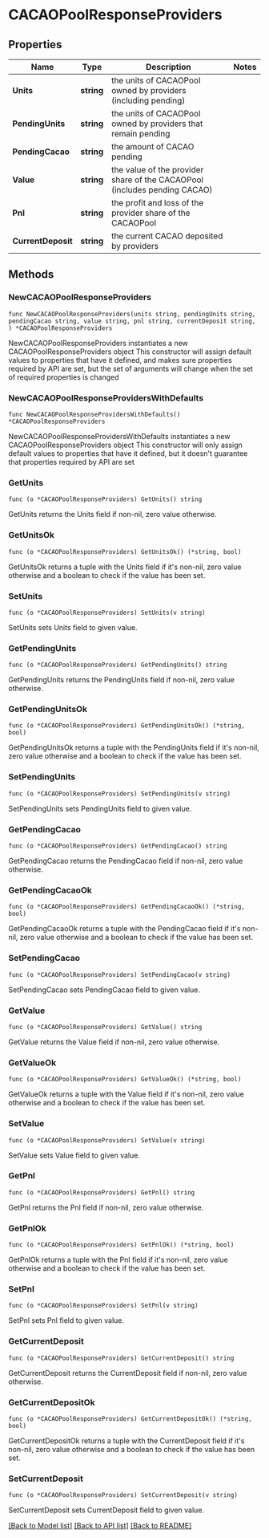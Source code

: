 # CACAOPoolResponseProviders

## Properties

Name | Type | Description | Notes
------------ | ------------- | ------------- | -------------
**Units** | **string** | the units of CACAOPool owned by providers (including pending) | 
**PendingUnits** | **string** | the units of CACAOPool owned by providers that remain pending | 
**PendingCacao** | **string** | the amount of CACAO pending | 
**Value** | **string** | the value of the provider share of the CACAOPool (includes pending CACAO) | 
**Pnl** | **string** | the profit and loss of the provider share of the CACAOPool | 
**CurrentDeposit** | **string** | the current CACAO deposited by providers | 

## Methods

### NewCACAOPoolResponseProviders

`func NewCACAOPoolResponseProviders(units string, pendingUnits string, pendingCacao string, value string, pnl string, currentDeposit string, ) *CACAOPoolResponseProviders`

NewCACAOPoolResponseProviders instantiates a new CACAOPoolResponseProviders object
This constructor will assign default values to properties that have it defined,
and makes sure properties required by API are set, but the set of arguments
will change when the set of required properties is changed

### NewCACAOPoolResponseProvidersWithDefaults

`func NewCACAOPoolResponseProvidersWithDefaults() *CACAOPoolResponseProviders`

NewCACAOPoolResponseProvidersWithDefaults instantiates a new CACAOPoolResponseProviders object
This constructor will only assign default values to properties that have it defined,
but it doesn't guarantee that properties required by API are set

### GetUnits

`func (o *CACAOPoolResponseProviders) GetUnits() string`

GetUnits returns the Units field if non-nil, zero value otherwise.

### GetUnitsOk

`func (o *CACAOPoolResponseProviders) GetUnitsOk() (*string, bool)`

GetUnitsOk returns a tuple with the Units field if it's non-nil, zero value otherwise
and a boolean to check if the value has been set.

### SetUnits

`func (o *CACAOPoolResponseProviders) SetUnits(v string)`

SetUnits sets Units field to given value.


### GetPendingUnits

`func (o *CACAOPoolResponseProviders) GetPendingUnits() string`

GetPendingUnits returns the PendingUnits field if non-nil, zero value otherwise.

### GetPendingUnitsOk

`func (o *CACAOPoolResponseProviders) GetPendingUnitsOk() (*string, bool)`

GetPendingUnitsOk returns a tuple with the PendingUnits field if it's non-nil, zero value otherwise
and a boolean to check if the value has been set.

### SetPendingUnits

`func (o *CACAOPoolResponseProviders) SetPendingUnits(v string)`

SetPendingUnits sets PendingUnits field to given value.


### GetPendingCacao

`func (o *CACAOPoolResponseProviders) GetPendingCacao() string`

GetPendingCacao returns the PendingCacao field if non-nil, zero value otherwise.

### GetPendingCacaoOk

`func (o *CACAOPoolResponseProviders) GetPendingCacaoOk() (*string, bool)`

GetPendingCacaoOk returns a tuple with the PendingCacao field if it's non-nil, zero value otherwise
and a boolean to check if the value has been set.

### SetPendingCacao

`func (o *CACAOPoolResponseProviders) SetPendingCacao(v string)`

SetPendingCacao sets PendingCacao field to given value.


### GetValue

`func (o *CACAOPoolResponseProviders) GetValue() string`

GetValue returns the Value field if non-nil, zero value otherwise.

### GetValueOk

`func (o *CACAOPoolResponseProviders) GetValueOk() (*string, bool)`

GetValueOk returns a tuple with the Value field if it's non-nil, zero value otherwise
and a boolean to check if the value has been set.

### SetValue

`func (o *CACAOPoolResponseProviders) SetValue(v string)`

SetValue sets Value field to given value.


### GetPnl

`func (o *CACAOPoolResponseProviders) GetPnl() string`

GetPnl returns the Pnl field if non-nil, zero value otherwise.

### GetPnlOk

`func (o *CACAOPoolResponseProviders) GetPnlOk() (*string, bool)`

GetPnlOk returns a tuple with the Pnl field if it's non-nil, zero value otherwise
and a boolean to check if the value has been set.

### SetPnl

`func (o *CACAOPoolResponseProviders) SetPnl(v string)`

SetPnl sets Pnl field to given value.


### GetCurrentDeposit

`func (o *CACAOPoolResponseProviders) GetCurrentDeposit() string`

GetCurrentDeposit returns the CurrentDeposit field if non-nil, zero value otherwise.

### GetCurrentDepositOk

`func (o *CACAOPoolResponseProviders) GetCurrentDepositOk() (*string, bool)`

GetCurrentDepositOk returns a tuple with the CurrentDeposit field if it's non-nil, zero value otherwise
and a boolean to check if the value has been set.

### SetCurrentDeposit

`func (o *CACAOPoolResponseProviders) SetCurrentDeposit(v string)`

SetCurrentDeposit sets CurrentDeposit field to given value.



[[Back to Model list]](../README.md#documentation-for-models) [[Back to API list]](../README.md#documentation-for-api-endpoints) [[Back to README]](../README.md)


